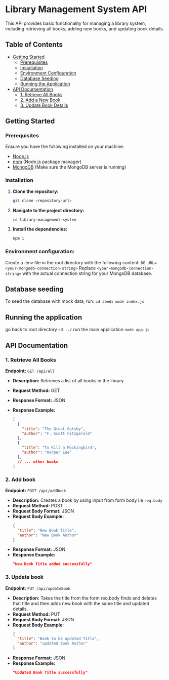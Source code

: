 # Library Management System API

This API provides basic functionality for managing a library system, including retrieving all books, adding new books, and updating book details.

## Table of Contents

- [Getting Started](#getting-started)
  - [Prerequisites](#prerequisites)
  - [Installation](#installation)
  - [Environment Configuration](#environment-configuration)
  - [Database Seeding](#database-seeding)
  - [Running the Application](#running-the-application)
- [API Documentation](#api-documentation)
  - [1. Retrieve All Books](#1-retrieve-all-books)
  - [2. Add a New Book](#2-add-a-new-book)
  - [3. Update Book Details](#3-update-book-details)

## Getting Started

### Prerequisites

Ensure you have the following installed on your machine:

- [Node.js](https://nodejs.org/)
- [npm](https://www.npmjs.com/) (Node.js package manager)
- [MongoDB](https://www.mongodb.com/try/download/community) (Make sure the MongoDB server is running)

### Installation

1. **Clone the repository:**

   ```bash
   git clone <repository-url>

2. **Navigate to the project directory:**

   ```bash
   cd library-management-system

3. **Install the dependencies:**

   ```bash
   npm i
   
### Environment configuration:

Create a .env file in the root directory with the following content:
`DB_URL=<your-mongodb-connection-string>`
Replace `<your-mongodb-connection-string>` with the actual connection string for your MongoDB database.

## Database seeding
To seed the database with mock data, run:
  `cd seeds`
  `node index.js`

## Running the application
go back to root directory
  `cd ../`
run the main application
  `node app.js`

## API Documentation

### 1. Retrieve All Books

**Endpoint:** `GET /api/all`

- **Description:** Retrieves a list of all books in the library.
- **Request Method:** GET
- **Response Format:** JSON
- **Response Example:**

  ```json
  [
    {
      "title": "The Great Gatsby",
      "author": "F. Scott Fitzgerald"
    },
    {
      "title": "To Kill a Mockingbird",
      "author": "Harper Lee"
    },
    // ... other books
  ]

### 2. Add book

**Endpoint:** `POST /api/addBook`

- **Description:** Creates a book by using input from form body i.e `req.body`
- **Request Method:** POST
- **Request Body Format:** JSON
- **Request Body Example:**
  ```json
  {
    "title": "New Book Title",
    "author": "New Book Author"
  }
- **Response Format:** JSON
- **Response Example:**
  ```json
  "New Book Title added successfully"
  
### 3. Update book

**Endpoint:** `PUT /api/updateBook`

- **Description:** Takes the title from the form req.body finds and deletes that title and then adds new book with the same title and updated details.
- **Request Method:** PUT
- **Request Body Format:** JSON
- **Request Body Example:**
  ```json
  {
    "title": "Book to be updated Title",
    "author": "updated Book Author"
  }
- **Response Format:** JSON
- **Response Example:**
  ```json
  "Updated Book Title successfully"
